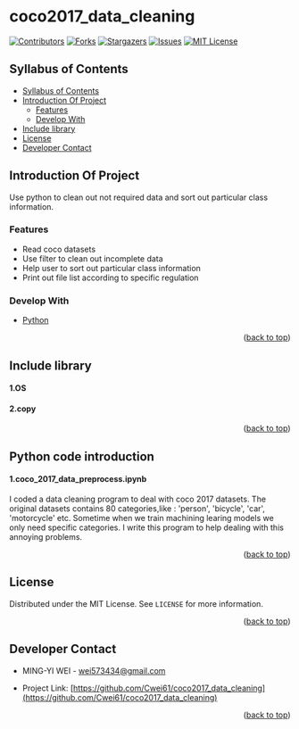 # coco2017_data_cleaning


<div id="top"></div>


[![Contributors][contributors-shield]][contributors-url]
[![Forks][forks-shield]][forks-url]
[![Stargazers][stars-shield]][stars-url]
[![Issues][issues-shield]][issues-url]
[![MIT License][license-shield]][license-url]

</div>


## Syllabus of Contents

- [Syllabus of Contents](#syllabus-of-contents)
- [Introduction Of Project](#introduction-of-project)
  - [Features](#features)
  - [Develop With](#develop-with)
- [Include library](#include-library)
- [License](#license)
- [Developer Contact](#developer-contact)


## Introduction Of Project

Use python to clean out not required data and sort out particular class information.

### Features

- Read coco datasets
- Use filter to clean out incomplete data
- Help user to sort out particular class information
- Print out file list according to specific regulation 


### Develop With

* [Python](https://www.python.org/)

<p align="right">(<a href="#top">back to top</a>)</p>


## Include library

#### 1.OS

#### 2.copy

<p align="right">(<a href="#top">back to top</a>)</p>


## Python code introduction
#### 1.coco_2017_data_preprocess.ipynb
I coded a data cleaning program to deal with coco 2017 datasets.
The original datasets contains 80 categories,like : 'person', 'bicycle', 'car', 'motorcycle' etc.
Sometime when we train machining learing models we only need specific categories.
I write this program to help dealing with this annoying problems.

<p align="right">(<a href="#top">back to top</a>)</p>

## License

Distributed under the MIT License. See `LICENSE` for more information.

<p align="right">(<a href="#top">back to top</a>)</p>


## Developer Contact

- MING-YI WEI - wei573434@gmail.com

- Project Link: [https://github.com/Cwei61/coco2017_data_cleaning](https://github.com/Cwei61/coco2017_data_cleaning)

<p align="right">(<a href="#top">back to top</a>)</p>


<!-- MARKDOWN LINKS & IMAGES -->
<!-- https://www.markdownguide.org/basic-syntax/#reference-style-links -->
[contributors-shield]: https://img.shields.io/github/contributors/Cwei61/coco2017_data_cleaning.svg?style=for-the-badge
[contributors-url]: https://github.com/Cwei61/coco2017_data_cleaning/graphs/contributors
[forks-shield]: https://img.shields.io/github/forks/Cwei61/coco2017_data_cleaning.svg?style=for-the-badge
[forks-url]: https://github.com/Cwei61/coco2017_data_cleaning/network/members
[stars-shield]: https://img.shields.io/github/stars/Cwei61/coco2017_data_cleaning.svg?style=for-the-badge
[stars-url]: https://github.com/Cwei61/coco2017_data_cleaning/stargazers
[issues-shield]: https://img.shields.io/github/issues/Cwei61/coco2017_data_cleaning.svg?style=for-the-badge
[issues-url]: https://github.com/Cwei61/coco2017_data_cleaning/issues
[license-shield]: https://img.shields.io/github/license/Cwei61/coco2017_data_cleaning.svg?style=for-the-badge
[license-url]: https://github.com/Cwei61/coco2017_data_cleaning/blob/master/LICENSE
